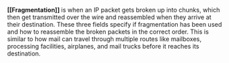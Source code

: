 **[[Fragmentation]]** is when an IP packet gets broken up into chunks, which then get transmitted over the wire and reassembled when they arrive at their destination. These three fields specify if fragmentation has been used and how to reassemble the broken packets in the correct order. This is similar to how mail can travel through multiple routes like mailboxes, processing facilities, airplanes, and mail trucks before it reaches its destination.